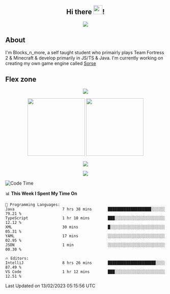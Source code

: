 <h2 align="center">
  Hi there <img src="https://media.giphy.com/media/hvRJCLFzcasrR4ia7z/giphy.gif" width="28">!
</h2>

<p align="center">
  <img src="https://forthebadge.com/images/badges/0-percent-optimized.svg">
</p>

## About
I'm Blocks_n_more, a self taught student who primairly plays Team Fortress 2 & Minecraft & develop primarily in JS/TS & Java. I'm currently working on creating my own game engine called [Sorse](https://github.com/Wave-Studio/sorse2)

## Flex zone
<p align="center">
 <img src="https://github-profile-summary-cards.vercel.app/api/cards/profile-details?username=Blocksnmore&theme=github_dark">
</p>
<p align="center">
 <img height="180em" src="https://github-readme-stats-git-masterrstaa-rickstaa.vercel.app/api?username=Blocksnmore&show_icons=true&theme=dark&hide_border=true">
 <img height="180em" src="https://github-readme-stats-git-masterrstaa-rickstaa.vercel.app/api/top-langs/?username=Blocksnmore&layout=compact&theme=dark&hide_border=true"> 
</p>
<p align="center">
 <img src="https://github-readme-streak-stats.herokuapp.com/?user=Blocksnmore&theme=dark&hide_border=true">
</p>
<p align="center">
 <img src="https://github-readme-activity-graph.cyclic.app/graph?username=Blocksnmore&theme=github&hide_border=true"> 
</p>

<!--START_SECTION:waka-->
![Code Time](http://img.shields.io/badge/Code%20Time-460%20hrs%2020%20mins-blue)

📊 **This Week I Spent My Time On** 

```text
💬 Programming Languages: 
Java                     7 hrs 38 mins       ███████████████████░░░░░░   79.21 % 
TypeScript               1 hr 10 mins        ███░░░░░░░░░░░░░░░░░░░░░░   12.12 % 
XML                      30 mins             █░░░░░░░░░░░░░░░░░░░░░░░░   05.31 % 
YAML                     17 mins             ░░░░░░░░░░░░░░░░░░░░░░░░░   02.95 % 
JSON                     1 min               ░░░░░░░░░░░░░░░░░░░░░░░░░   00.30 % 

🔥 Editors: 
IntelliJ                 8 hrs 26 mins       █████████████████████░░░░   87.49 % 
VS Code                  1 hr 12 mins        ███░░░░░░░░░░░░░░░░░░░░░░   12.51 % 

```


 Last Updated on 13/02/2023 05:15:56 UTC
<!--END_SECTION:waka-->
